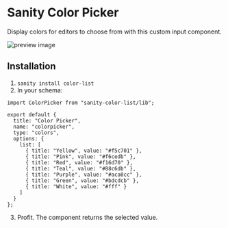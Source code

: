 # Sanity Color Picker

Display colors for editors to choose from with this custom input component.

![preview image](https://github.com/KimPaow/sanity-color-picker/raw/master/src/images/preview.png)

## Installation

1. `sanity install color-list`
2. In your schema:

```
import ColorPicker from "sanity-color-list/lib";

export default {
  title: "Color Picker",
  name: "colorpicker",
  type: "colors",
  options: {
    list: [
      { title: "Yellow", value: "#f5c701" },
      { title: "Pink", value: "#f6cedb" },
      { title: "Red", value: "#f16d70" },
      { title: "Teal", value: "#88c6db" },
      { title: "Purple", value: "#aca0cc" },
      { title: "Green", value: "#bdcdcb" },
      { title: "White", value: "#fff" }
    ]
  }
};
```

3. Profit. The component returns the selected value.
